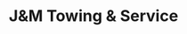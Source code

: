 ---
title: "J&M Towing & Service"
url: /fond-du-lac/jundm-towing-und-service/
shop: Autowerkstatt
---